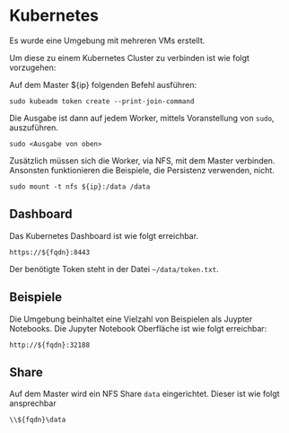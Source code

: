 Kubernetes
==========

Es wurde eine Umgebung mit mehreren VMs erstellt.

Um diese zu einem Kubernetes Cluster zu verbinden ist wie folgt vorzugehen:

Auf dem Master ${ip} folgenden Befehl ausführen:

    sudo kubeadm token create --print-join-command
    
Die Ausgabe ist dann auf jedem Worker, mittels Voranstellung von `sudo`, auszuführen.    
    
    sudo <Ausgabe von oben>
    
Zusätzlich müssen sich die Worker, via NFS, mit dem Master verbinden. Ansonsten funktionieren die Beispiele, die Persistenz verwenden, nicht.

    sudo mount -t nfs ${ip}:/data /data    
    
Dashboard
---------

Das Kubernetes Dashboard ist wie folgt erreichbar.

    https://${fqdn}:8443
    
Der benötigte Token steht in der Datei `~/data/token.txt`.    

Beispiele
---------

Die Umgebung beinhaltet eine Vielzahl von Beispielen als Juypter Notebooks. Die Jupyter Notebook Oberfläche ist wie folgt erreichbar:

    http://${fqdn}:32188

Share
-----

Auf dem Master wird ein NFS Share `data` eingerichtet. Dieser ist wie folgt ansprechbar

    \\${fqdn}\data
